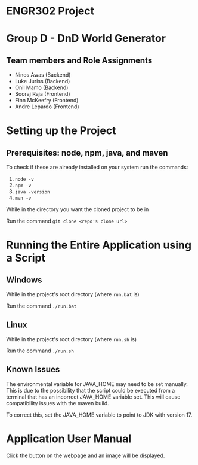 # ENGR302 Project 
# Group D - DnD World Generator

## Team members and Role Assignments

- Ninos Awas (Backend)
- Luke Juriss (Backend)
- Onil Mamo (Backend)
- Sooraj Raja (Frontend)
- Finn McKeefry (Frontend)
- Andre Lepardo (Frontend)

# Setting up the Project
## Prerequisites: node, npm, java, and maven
To check if these are already installed on your system run the commands: 
1. `node -v`
1. `npm -v`
1. `java -version`
1. `mvn -v`

While in the directory you want the cloned project to be in

Run the command `git clone <repo's clone url>`

# Running the Entire Application using a Script

## Windows
While in the project's root directory (where `run.bat` is)

Run the command `./run.bat`

## Linux
While in the project's root directory (where `run.sh` is)

Run the command `./run.sh`

## Known Issues

The environmental variable for JAVA_HOME may need to be set manually. This is due to the possibility that the script could
be executed from a terminal that has an incorrect JAVA_HOME variable set. This will cause compatibility issues with the
maven build.

To correct this, set the JAVA_HOME variable to point to JDK with version 17.

# Application User Manual
Click the button on the webpage and an image will be displayed. 
